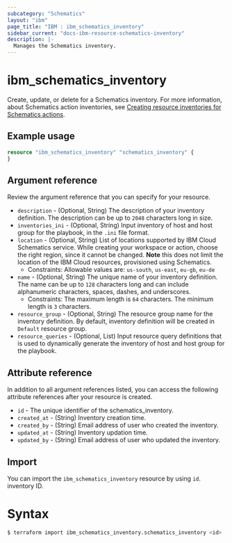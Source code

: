 ```yaml
---
subcategory: "Schematics"
layout: "ibm"
page_title: "IBM : ibm_schematics_inventory"
sidebar_current: "docs-ibm-resource-schematics-inventory"
description: |-
  Manages the Schematics inventory.
---
```


# ibm_schematics_inventory

Create, update, or delete for a Schematics inventory. For more information, about Schematics action inventories, see [Creating resource inventories for Schematics actions](https://cloud.ibm.com/docs/schematics?topic=schematics-inventories-setup).

## Example usage

```terraform
resource "ibm_schematics_inventory" "schematics_inventory" {
}
```

## Argument reference

Review the argument reference that you can specify for your resource.

* `description` - (Optional, String) The description of your inventory definition. The description can be up to `2048` characters long in size.
* `inventories_ini` - (Optional, String) Input inventory of host and host group for the playbook, in the `.ini` file format.
* `location` - (Optional, String) List of locations supported by IBM Cloud Schematics service. While creating your workspace or action, choose the right region, since it cannot be changed. **Note** this does not limit the location of the IBM Cloud resources, provisioned using Schematics.
  * Constraints: Allowable values are: `us-south`, `us-east`, `eu-gb`, `eu-de`
* `name` - (Optional, String) The unique name of your inventory definition. The name can be up to `128` characters long and can include alphanumeric characters, spaces, dashes, and underscores.
  * Constraints: The maximum length is `64` characters. The minimum length is `3` characters.
* `resource_group` - (Optional, String) The resource group name for the inventory definition. By default, inventory definition will be created in `Default` resource group.
* `resource_queries` - (Optional, List) Input resource query definitions that is used to dynamically generate the inventory of host and host group for the playbook.

## Attribute reference

In addition to all argument references listed, you can access the following attribute references after your resource is created.

* `id` - The unique identifier of the schematics_inventory.
* `created_at` - (String) Inventory creation time.
* `created_by` - (String) Email address of user who created the inventory.
* `updated_at` - (String) Inventory updation time.
* `updated_by` - (String) Email address of user who updated the inventory.

## Import

You can import the `ibm_schematics_inventory` resource by using `id`. inventory ID.

# Syntax

```sh
$ terraform import ibm_schematics_inventory.schematics_inventory <id>
```
